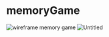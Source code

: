 # memoryGame
![wireframe memory game](https://github.com/Katriceb/memoryGame/assets/146128660/3e5f96dc-ea1e-4a0e-a588-839ad81340c4)
![Untitled](https://github.com/Katriceb/memoryGame/assets/146128660/812fd7bb-a0da-4c79-bfb2-eb20c548fe26)
